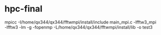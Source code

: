 # hpc-final

mpicc -I/home/qx344/qx344/fftwmpi/install/include  main_mpi.c  -lfftw3_mpi -lfftw3 -lm -g -fopenmp  -L/home/qx344/qx344/fftwmpi/install/lib -o test3
